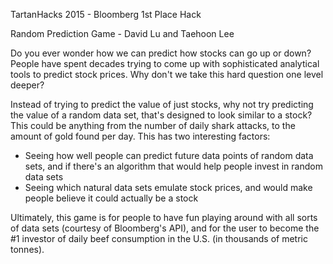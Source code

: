 TartanHacks 2015 - Bloomberg 1st Place Hack

Random Prediction Game - David Lu and Taehoon Lee

Do you ever wonder how we can predict how stocks can go up or down? People have spent decades trying to come up with sophisticated analytical tools to predict stock prices. Why don't we take this hard question one level deeper? 

Instead of trying to predict the value of just stocks, why not try predicting the value of a random data set, that's designed to look similar to a stock? This could be anything from the number of daily shark attacks, to the amount of gold found per day. This has two interesting factors:

- Seeing how well people can predict future data points of random data sets, and if there's an algorithm that would help people invest in random data sets
- Seeing which natural data sets emulate stock prices, and would make people believe it could actually be a stock


Ultimately, this game is for people to have fun playing around with all sorts of data sets (courtesy of Bloomberg's API), and for the user to become the #1 investor of daily beef consumption in the U.S. (in thousands of metric tonnes).
